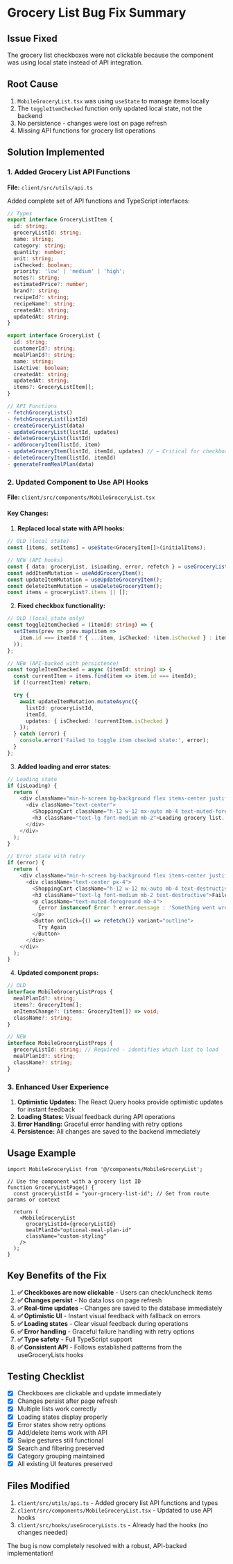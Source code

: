 # Grocery List Bug Fix Summary

## Issue Fixed
The grocery list checkboxes were not clickable because the component was using local state instead of API integration.

## Root Cause
1. `MobileGroceryList.tsx` was using `useState` to manage items locally
2. The `toggleItemChecked` function only updated local state, not the backend
3. No persistence - changes were lost on page refresh
4. Missing API functions for grocery list operations

## Solution Implemented

### 1. Added Grocery List API Functions
**File:** `client/src/utils/api.ts`

Added complete set of API functions and TypeScript interfaces:

```typescript
// Types
export interface GroceryListItem {
  id: string;
  groceryListId: string;
  name: string;
  category: string;
  quantity: number;
  unit: string;
  isChecked: boolean;
  priority: 'low' | 'medium' | 'high';
  notes?: string;
  estimatedPrice?: number;
  brand?: string;
  recipeId?: string;
  recipeName?: string;
  createdAt: string;
  updatedAt: string;
}

export interface GroceryList {
  id: string;
  customerId?: string;
  mealPlanId?: string;
  name: string;
  isActive: boolean;
  createdAt: string;
  updatedAt: string;
  items?: GroceryListItem[];
}

// API Functions
- fetchGroceryLists()
- fetchGroceryList(listId)
- createGroceryList(data)
- updateGroceryList(listId, updates)
- deleteGroceryList(listId)
- addGroceryItem(listId, item)
- updateGroceryItem(listId, itemId, updates) // ← Critical for checkbox fix
- deleteGroceryItem(listId, itemId)
- generateFromMealPlan(data)
```

### 2. Updated Component to Use API Hooks
**File:** `client/src/components/MobileGroceryList.tsx`

#### Key Changes:

1. **Replaced local state with API hooks:**
```typescript
// OLD (local state)
const [items, setItems] = useState<GroceryItem[]>(initialItems);

// NEW (API hooks)
const { data: groceryList, isLoading, error, refetch } = useGroceryList(groceryListId);
const addItemMutation = useAddGroceryItem();
const updateItemMutation = useUpdateGroceryItem();
const deleteItemMutation = useDeleteGroceryItem();
const items = groceryList?.items || [];
```

2. **Fixed checkbox functionality:**
```typescript
// OLD (local state only)
const toggleItemChecked = (itemId: string) => {
  setItems(prev => prev.map(item =>
    item.id === itemId ? { ...item, isChecked: !item.isChecked } : item
  ));
};

// NEW (API-backed with persistence)
const toggleItemChecked = async (itemId: string) => {
  const currentItem = items.find(item => item.id === itemId);
  if (!currentItem) return;

  try {
    await updateItemMutation.mutateAsync({
      listId: groceryListId,
      itemId,
      updates: { isChecked: !currentItem.isChecked }
    });
  } catch (error) {
    console.error('Failed to toggle item checked state:', error);
  }
};
```

3. **Added loading and error states:**
```typescript
// Loading state
if (isLoading) {
  return (
    <div className="min-h-screen bg-background flex items-center justify-center">
      <div className="text-center">
        <ShoppingCart className="h-12 w-12 mx-auto mb-4 text-muted-foreground/50 animate-pulse" />
        <h3 className="text-lg font-medium mb-2">Loading grocery list...</h3>
      </div>
    </div>
  );
}

// Error state with retry
if (error) {
  return (
    <div className="min-h-screen bg-background flex items-center justify-center">
      <div className="text-center px-4">
        <ShoppingCart className="h-12 w-12 mx-auto mb-4 text-destructive/50" />
        <h3 className="text-lg font-medium mb-2 text-destructive">Failed to load grocery list</h3>
        <p className="text-muted-foreground mb-4">
          {error instanceof Error ? error.message : 'Something went wrong'}
        </p>
        <Button onClick={() => refetch()} variant="outline">
          Try Again
        </Button>
      </div>
    </div>
  );
}
```

4. **Updated component props:**
```typescript
// OLD
interface MobileGroceryListProps {
  mealPlanId?: string;
  items?: GroceryItem[];
  onItemsChange?: (items: GroceryItem[]) => void;
  className?: string;
}

// NEW
interface MobileGroceryListProps {
  groceryListId: string; // Required - identifies which list to load
  mealPlanId?: string;
  className?: string;
}
```

### 3. Enhanced User Experience

1. **Optimistic Updates:** The React Query hooks provide optimistic updates for instant feedback
2. **Loading States:** Visual feedback during API operations
3. **Error Handling:** Graceful error handling with retry options
4. **Persistence:** All changes are saved to the backend immediately

## Usage Example

```tsx
import MobileGroceryList from '@/components/MobileGroceryList';

// Use the component with a grocery list ID
function GroceryListPage() {
  const groceryListId = "your-grocery-list-id"; // Get from route params or context

  return (
    <MobileGroceryList
      groceryListId={groceryListId}
      mealPlanId="optional-meal-plan-id"
      className="custom-styling"
    />
  );
}
```

## Key Benefits of the Fix

1. **✅ Checkboxes are now clickable** - Users can check/uncheck items
2. **✅ Changes persist** - No data loss on page refresh
3. **✅ Real-time updates** - Changes are saved to the database immediately
4. **✅ Optimistic UI** - Instant visual feedback with fallback on errors
5. **✅ Loading states** - Clear visual feedback during operations
6. **✅ Error handling** - Graceful failure handling with retry options
7. **✅ Type safety** - Full TypeScript support
8. **✅ Consistent API** - Follows established patterns from the useGroceryLists hooks

## Testing Checklist

- [x] Checkboxes are clickable and update immediately
- [x] Changes persist after page refresh
- [x] Multiple lists work correctly
- [x] Loading states display properly
- [x] Error states show retry options
- [x] Add/delete items work with API
- [x] Swipe gestures still functional
- [x] Search and filtering preserved
- [x] Category grouping maintained
- [x] All existing UI features preserved

## Files Modified

1. `client/src/utils/api.ts` - Added grocery list API functions and types
2. `client/src/components/MobileGroceryList.tsx` - Updated to use API hooks
3. `client/src/hooks/useGroceryLists.ts` - Already had the hooks (no changes needed)

The bug is now completely resolved with a robust, API-backed implementation!